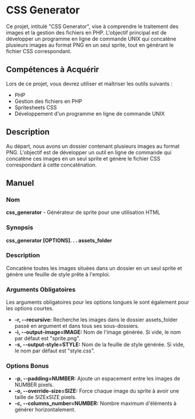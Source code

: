 # CSS Generator

Ce projet, intitulé "CSS Generator", vise à comprendre le traitement des images et la gestion des fichiers en PHP. L'objectif principal est de développer un programme en ligne de commande UNIX qui concatène plusieurs images au format PNG en un seul sprite, tout en générant le fichier CSS correspondant.


## Compétences à Acquérir

Lors de ce projet, vous devrez utiliser et maîtriser les outils suivants :
- PHP
- Gestion des fichiers en PHP
- Spritesheets CSS
- Développement d'un programme en ligne de commande UNIX

## Description

Au départ, nous avons un dossier contenant plusieurs images au format PNG. L'objectif est de développer un outil en ligne de commande qui concatène ces images en un seul sprite et génère le fichier CSS correspondant à cette concaténation.



## Manuel
### Nom

**css_generator** - Générateur de sprite pour une utilisation HTML

### Synopsis

**css_generator [OPTIONS]. . . assets_folder**

### Description

Concatène toutes les images situées dans un dossier en un seul sprite et génère une feuille de style prête à l'emploi.

### Arguments Obligatoires

Les arguments obligatoires pour les options longues le sont également pour les options courtes.

- **-r, --recursive:** Recherche les images dans le dossier assets_folder passé en argument et dans tous ses sous-dossiers.
- **-i, --output-image=IMAGE:** Nom de l'image générée. Si vide, le nom par défaut est "sprite.png".
- **-s, --output-style=STYLE:** Nom de la feuille de style générée. Si vide, le nom par défaut est "style.css".

### Options Bonus

- **-p, --padding=NUMBER:** Ajoute un espacement entre les images de NUMBER pixels.
- **-o, --override-size=SIZE:** Force chaque image du sprite à avoir une taille de SIZExSIZE pixels.
- **-c, --columns_number=NUMBER:** Nombre maximum d'éléments à générer horizontalement.
